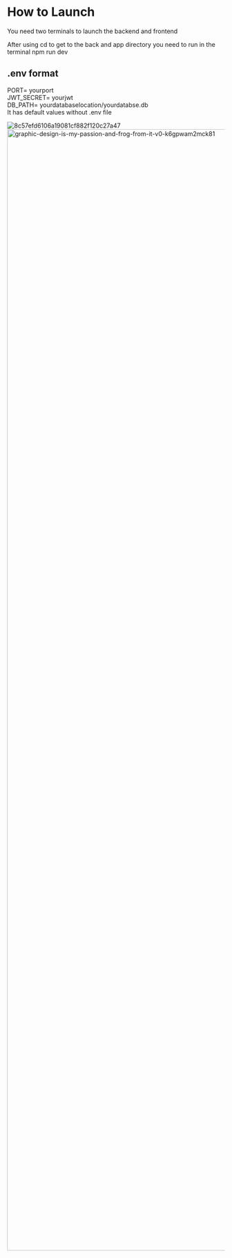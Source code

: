 <h1>How to Launch</h1>
<p>You need two terminals to launch the backend and frontend</p>
<p>After using cd to get to the back and app directory you need to run in the terminal npm run dev </p>


<h2>.env format</h2>
PORT= yourport
<br>
JWT_SECRET= yourjwt
<br>
DB_PATH= yourdatabaselocation/yourdatabse.db
<br>
It has default values without .env file

![8c57efd6106a19081cf882f120c27a47](https://github.com/user-attachments/assets/4867c2af-8dfe-4557-adaa-fd37ad7badcb)
<img width="5120" height="2600" alt="graphic-design-is-my-passion-and-frog-from-it-v0-k6gpwam2mck81" src="https://github.com/user-attachments/assets/8c738217-9b4b-4b1e-a903-a2e073dc8d2a" />
